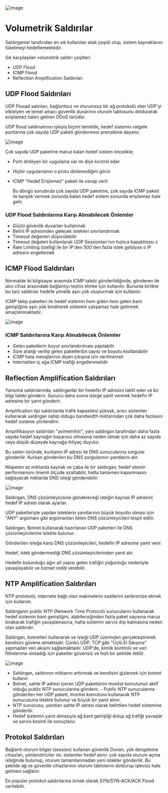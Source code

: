 ![image](https://github.com/kutayozturk/dos-ddos-saldiri-savunma/assets/94574681/c25c9eab-c188-4be6-84b1-de850bd169c7)

# Volumetrik Saldırılar
Saldırganlar tarafından en sık kullanılan atak çeşidi olup, sistem kaynaklarını tüketmeyi hedeflemektedir. 

Sık karşılaşılan volumetrik saldırı çeşitleri
- UDP Flood
- ICMP Flood
- Reflection Amplification Saldırıları

## UDP Flood Saldırıları
UDP Flooad salırıları, bağlantısız ve oturumsuz bir ağ protokolü olan UDP'yi etkielyen ve temel amacı güvenlik duvarının oturum tablosunu doldurarak erişilemez halen getiren DDoS türüdür.

UDP flood saldırıalrının işleyiş biçimi temelde, hedef sistemin ratgele portlarına çok sayıda UDP paketi göndermesi prensibine dayanır.

![image](https://github.com/kutayozturk/dos-ddos-saldiri-savunma/assets/94574681/7e79cbe1-5dc9-434f-9dc0-2944b21b76ce)

Çok sayıda UDP paketine maruz kalan hedef sistem öncelikle;
- Portı dinleyen bir uygulama var mı diye kontrol eder
- Hiçbir uygulamanın o protu dinlemediğini görür
- ICMP "Hedef Erişlemez" paketi ile cevap verir

  Bu döngü sonubnda çok sayıda UDP paketine, çok sayıda ICMP paketi ile karşılık vermek zorunda kalan hedef sistem sonunda erişilemez hale gelir.

### UDP Flood Saldırılarına Karşı Alınabilecek Önlemler
- Güçlü güvenlik duvarları kullanmak
- Belirli IP adresinden gelecek istekleri sınırlandırmak
- Timeout değerleri düşürülebilir
- Timeout değeleri kullanılarak UDP Sessionları'nın hızlıca kapatılması s
- Rate Limiting özelliği ile bir IP'den 500'den fazla istek geldiyse o IP adresini engellemek

## ICMP Flood Saldırıları

Normalde iki bilgisayar arasında ICMP talebi gönderildiğinde, gönderen ile alıcı cihaz arasındaki bağlantıyı teşhis etmke için kullanılır. Bununla birlikte bu tarz saldırılar hedefe yönelik aşırı yük oluşturmak için kullanılır.

ICMP talep paketleri ile hedef sistemin hem giden hem gelen bant genişliğine aşırı yük bindirerek sistemin çalışamaz hale getirmek amaçlanmaktadır.

![image](https://github.com/kutayozturk/dos-ddos-saldiri-savunma/assets/94574681/b25b479b-0d4d-499b-9c8d-f65f1bee7954)

### ICMP Saldırılarına Karşı Alınabilecek Önlemler
- Gelen paketlerin boyut sınırlandırılması yapılabilir
- Süre aralığı verilip gelen paketleribn sayısı ve boyutu kısıtlanabilir
- ICMP hata mesajlarının dışarı çıkışına izin verilmemeli
- İnternetten iç ağa ICMP trafiği engellenmelidir


## Reflection Amplification Saldırıları

Yansıma saldırılarında, saldırganlar bir hedefin IP adresini taklit eder ve bir bilgi talebi gönderir. Sunucu daha sonra istege yanit vererek hedefin IP adresine bir yanıt gönderir.

Amplification tipi saldırılarda trafik kapasitesi yüksek, aracı sistemler kullanarak saldırgan sahip oldugu bandwidth miktarından çok daha fazlasını hedef sisteme yönlendirir.

Amplifikasyon saldırıları "asimetriktir", yani saldırgan tarafından daha fazla sayıda hedef kaynağın bașarısız olmasına neden olmak için daha az sayıda veya düșük düzeyde kaynağa ihtiyaç duyulur.

Bu saldırı türünde, kurbanın IP adresi ile DNS sunucularına sorgular gönderilir. Kurban gönderilen bu DNS sorgularının yanıtlarını alır.

Nispeten az miktarda kaynak ve çaba ile bir saldırgan, hedef sitenin performansını önemli ölçüde azaltabilir, hatta tamamen kapanmasını sağlayacak miktarda DNS isteği gönderebilir.

![image](https://github.com/kutayozturk/dos-ddos-saldiri-savunma/assets/94574681/2b7e6238-296c-40bf-9b9e-fd98e15d1179)

Saldırgan, DNS çözümleyicisine göndereceği isteğin kaynak IP adresini hedef IP adresi olarak ayarlar.

UDP paketleriyle yapılan isteklerin yanıtlarının büyük boyutlu olması için "ANY" argümanı gibi argümanları ileten DNS çözümleyicileri tespit edilir.

Saldırgan, Botnet kullanarak hazırlanan UDP paketleri ile DNS çözümleyicilerine istekte bulunur.

Gönderilen isteğe karşı DNS çözümleyicileri, hedefin IP adresine yanıt verir.

Hedef, istek göndermediği DNS çözümleyicilerinden yanıt alır.

Hedefin bulunduğu ağın alt yapısı gelen trafiğin yoğunluğu nedeniyle yavaşlayabilir ve hizmet reddi verebilir.

## NTP Amplification Saldırıları
NTP protokolü, internete bağlı olan makinelerin saatlerini senkronize etmek için kullanılır.

Saldırganın public NTP (Network Tıme Protocol) sunucularını kullanarak hedef sistemin bant genişliğini, alabileceğinden fazla paket sayısına maruz bırakarak trafiğin yavaşlamasına, hatta sistemin servis dışı kalmasına neden olan saldırıdır.

Saldırgan, botnetleri kullanarak ve isteği UDP üzerinden gerçekleştirerek kendisini güvene almaktadır. Çünkü UDP, TCP gibi "Üçlü El Sıkışma” yapmadan veri akışını sağlamaktadır. UDP'de, kimlik kontrolü ve veri filtrelenme olmadığı için paketler güvensiz ve hızlı bir şekilde iletilir.

![image](https://github.com/kutayozturk/dos-ddos-saldiri-savunma/assets/94574681/c00d59cd-a44b-4e70-9fdd-4d9680c7a225)

- Saldırgan, saldırının miktarını arttırmak ve kendisini gizlemek için botnet kullanır.
- Botnet, sahte IP adresi içeren UDP paketlerini monlist komutunun aktif olduğu public NTP sunucularına gönderir. - Public NTP sunucularına gönderilen her UDP paketi, monlist komutunu kullanarak NTP sunucusuna istekte bulunur ve büyük bir yanıt alınır.
- NTP sunucusu, yanıtları sahte IP adresi olarak belirtilen hedef sistemine gönderilir.
- Hedef sistemin yanıt almasıyla ağ bant genişliği dolup ağ trafiği yavaşlar ve servis kesinti ile sonuçlanır.

## Protokol Saldırıları

Bağlantı oturum bilgisi (session) kullanan güvenlik Duvarı, yük dengeleme cihazları, yönlendiriciler vb. sistemler hedef alınır. çok sayıda oturum açma isteğinde bulunup, oturum tamamlanmadan yeni istekler gönderilir. Bu şekilde ağ ve güvenlik cihazlarının oturum tablolarını doldurup işlevsiz hale gelmesi sağlanır.

En popüler protokol saldırılarına örnek olarak SYN/SYN-ACK/ACK Flood verilebilir.
